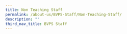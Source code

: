 ```yaml
---
title: Non Teaching Staff
permalink: /about-us/BVPS-Staff/Non-Teaching-Staff/
description: ""
third_nav_title: BVPS Staff
---
```

